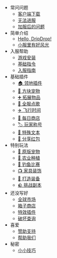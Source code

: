* 常问问题
    * [客户端下载](download.md)
    * [无法进服](cantjoin.md)
    * [加服后的问题](firstjoin.md)
* 简单介绍
    * [Hello, DripDrop!](about.md)
    * [小服里有好风光](promote.md)
* 入服帮助
    * [游戏安装](installgame.md)
    * [基础指令](command.md)
    * [入服指南](joinproblem.md)
* 基础插件
    * [🏠 领地插件](residence.md)
    * [🧊 方块宠物](companions.md)
    * [➕ 拓展物品](itemsadder.md)
    * [📀 全服点歌](allmusic.md)
    * [✈️ 飞行时间](fly.md)
    * [🏪 每日商店](dailyshop.md)
    * [🏷️ 玩家称号](tags.md)
    * [📝 特殊文本](text.md)
    * [🧧 分享红包](redpacket.md)
* 特别玩法
    * [🐖 原版宠物](mypet.md)
    * [🌱 农业种植](farm.md)
    * [🐋 钓鱼比赛](fishing.md)
    * [📺 家具装饰](furniture.md)
    * [🔨 打造装备](rpgitem.md)
    * [🪨 挑战副本](boss.md)
* 还没写好
    * [全球市场](globalmarket.md)
    * [箱子商店](quickshop.md)
    * [特效插件](procosmetics.md)
    * [破坏查询](coreprotect.md)
* 喜爱
    * [赞助支持](donate.md)
    * [帮助我们](helpus.md)
* 秘密
    * [小小技巧](tips.md)